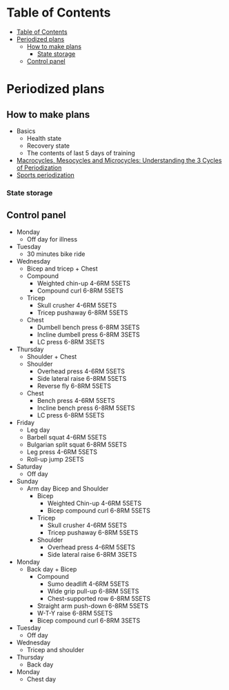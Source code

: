 # Table of Contents
- [Table of Contents](#table-of-contents)
- [Periodized plans](#periodized-plans)
  - [How to make plans](#how-to-make-plans)
    - [State storage](#state-storage)
  - [Control panel](#control-panel)

# Periodized plans
## How to make plans
- Basics
  - Health state
  - Recovery state
  - The contents of last 5 days of training
- [Macrocycles, Mesocycles and Microcycles: Understanding the 3 Cycles of Periodization](https://www.trainingpeaks.com/blog/macrocycles-mesocycles-and-microcycles-understanding-the-3-cycles-of-periodization/#:~:text=A%20mesocycle%20refers%20to%20a,usually%20a%20week%20of%20training.)
- [Sports periodization](https://en.wikipedia.org/wiki/Sports_periodization#:~:text=The%20microcycle%20is%20generally%20up,representing%20a%20year%20or%20two.)
### State storage
## Control panel
- Monday
  - Off day for illness
- Tuesday
  - 30 minutes bike ride
- Wednesday
  - Bicep and tricep + Chest
  - Compound
    - Weighted chin-up 4-6RM 5SETS
    - Compound curl 6-8RM 5SETS
  - Tricep
    - Skull crusher 4-6RM 5SETS
    - Tricep pushaway 6-8RM 5SETS
  - Chest
    - Dumbell bench press 6-8RM 3SETS
    - Incline dumbell press 6-8RM 3SETS
    - LC press 6-8RM 3SETS
- Thursday
  - Shoulder + Chest
  - Shoulder
    - Overhead press 4-6RM 5SETS
    - Side lateral raise 6-8RM 5SETS
    - Reverse fly 6-8RM 5SETS
  - Chest
    - Bench press 4-6RM 5SETS
    - Incline bench press 6-8RM 5SETS
    - LC press 6-8RM 5SETS
- Friday
  - Leg day
  - Barbell squat 4-6RM 5SETS
  - Bulgarian split squat 6-8RM 5SETS
  - Leg press 4-6RM 5SETS
  - Roll-up jump 2SETS
- Saturday
  - Off day
- Sunday
  - Arm day Bicep and Shoulder
    - Bicep
      - Weighted Chin-up 4-6RM 5SETS
      - Bicep compound curl 6-8RM 5SETS
    - Tricep
      - Skull crusher 4-6RM 5SETS
      - Tricep pushaway 6-8RM 5SETS
    - Shoulder
      - Overhead press 4-6RM 5SETS
      - Side lateral raise 6-8RM 3SETS
- Monday
  - Back day + Bicep
    - Compound
      - Sumo deadlift 4-6RM 5SETS
      - Wide grip pull-up 6-8RM 5SETS
      - Chest-supported row 6-8RM 5SETS
    - Straight arm push-down 6-8RM 5SETS
    - W-T-Y raise 6-8RM 5SETS
    - Bicep compound curl 6-8RM 3SETS
- Tuesday
  - Off day
- Wednesday
  - Tricep and shoulder
- Thursday
  - Back day
- Monday
  - Chest day